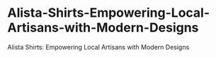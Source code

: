 # Alista-Shirts-Empowering-Local-Artisans-with-Modern-Designs
Alista Shirts: Empowering Local Artisans with Modern Designs
